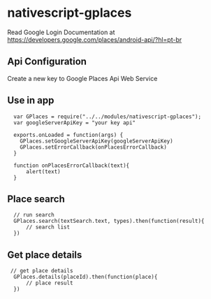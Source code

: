 # nativescript-gplaces

Read Google Login Documentation at https://developers.google.com/places/android-api/?hl=pt-br

## Api Configuration

Create a new key to Google Places Api Web Service

## Use in app

```
  var GPlaces = require("../../modules/nativescript-gplaces");
  var googleServerApiKey = "your key api"
  
  exports.onLoaded = function(args) {  
    GPlaces.setGoogleServerApiKey(googleServerApiKey)  
    GPlaces.setErrorCallback(onPlacesErrorCallback)  
  }
  
  function onPlacesErrorCallback(text){
      alert(text)
  }  
```

## Place search
```
  // run search
  GPlaces.search(textSearch.text, types).then(function(result){
      // search list
  })
```

## Get place details
```
 // get place details
  GPlaces.details(placeId).then(function(place){
      // place result     
  })
```

